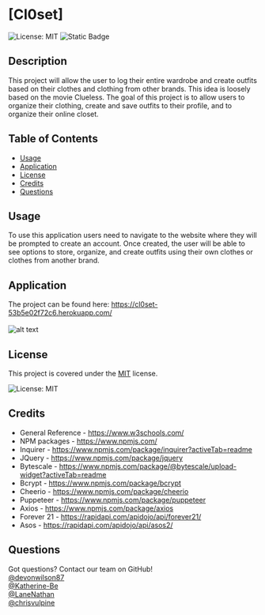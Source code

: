 # [Cl0set] 
![License: MIT](https://img.shields.io/badge/License-MIT-yellow.svg)
![Static Badge](https://img.shields.io/badge/status-v1.0-limegreen)



## Description
This project will allow the user to log their entire wardrobe and create outfits based on their clothes and clothing from other brands. This idea is loosely based on the movie Clueless. The goal of this project is to allow users to organize their clothing, create and save outfits to their profile, and to organize their online closet.

## Table of Contents

- [Usage](#usage)
- [Application](#installation)
- [License](#license)
- [Credits](#credits)
- [Questions](#questions)

## Usage
To use this application users need to navigate to the website where they will be prompted to create an account. Once created, the user will be able to see options to store, organize, and create outfits using their own clothes or clothes from another brand.

## Application
The project can be found here: https://cl0set-53b5e02f72c6.herokuapp.com/<br>
<br>
![alt text](<public/images/Screenshot 2024-05-20 at 8.21.47 PM.png>)

## License
This project is covered under the [MIT](https://opensource.org/licenses/MIT) license.
  
  ![License: MIT](https://img.shields.io/badge/License-MIT-yellow.svg)

## Credits
* General Reference - https://www.w3schools.com/
* NPM packages - https://www.npmjs.com/
* Inquirer - https://www.npmjs.com/package/inquirer?activeTab=readme
* JQuery - https://www.npmjs.com/package/jquery
* Bytescale - https://www.npmjs.com/package/@bytescale/upload-widget?activeTab=readme
* Bcrypt - https://www.npmjs.com/package/bcrypt
* Cheerio - https://www.npmjs.com/package/cheerio
* Puppeteer - https://www.npmjs.com/package/puppeteer
* Axios - https://www.npmjs.com/package/axios
* Forever 21 - https://rapidapi.com/apidojo/api/forever21/
* Asos - https://rapidapi.com/apidojo/api/asos2/

## Questions
Got questions? Contact our team on GitHub!<br>
[@devonwilson87](https://github.com/devonwilson87/)<br>
[@Katherine-Be](https://github.com/Katherine-Be/)<br>
[@LaneNathan](https://github.com/LaneNathan/)<br>
[@chrisvulpine](https://github.com/chrisvulpine/)
